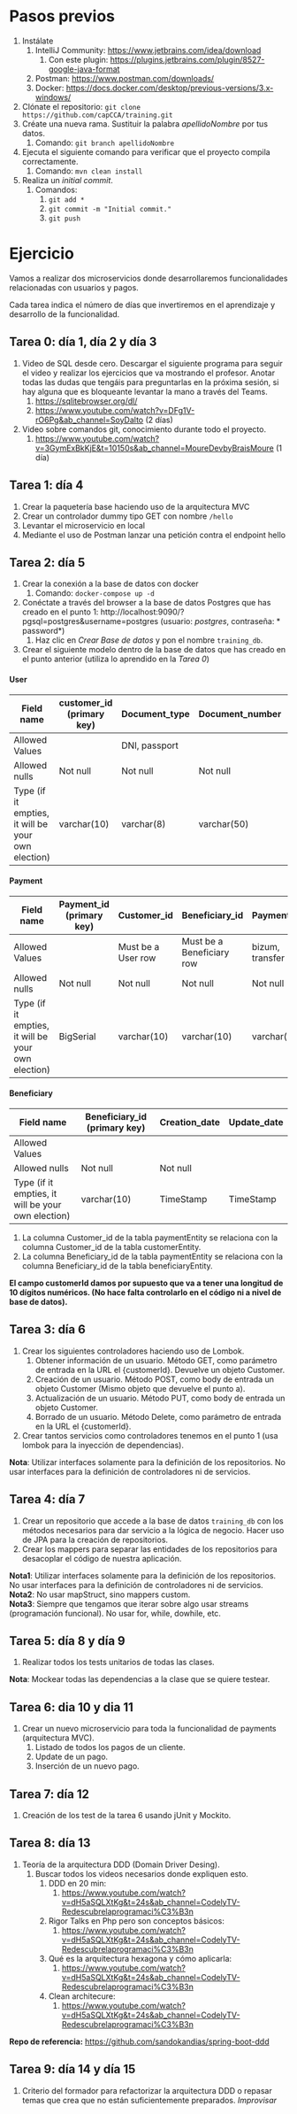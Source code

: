 # Pasos previos

1. Instálate
    1. IntelliJ Community: https://www.jetbrains.com/idea/download
        1. Con este plugin: https://plugins.jetbrains.com/plugin/8527-google-java-format
    2. Postman: https://www.postman.com/downloads/
    3. Docker: https://docs.docker.com/desktop/previous-versions/3.x-windows/
2. Clónate el repositorio: ```git clone https://github.com/capCCA/training.git```
3. Créate una nueva rama. Sustituir la palabra *apellidoNombre* por tus datos.
    1. Comando: ```git branch apellidoNombre```
4. Ejecuta el siguiente comando para verificar que el proyecto compila correctamente.
    1. Comando: ```mvn clean install```
5. Realiza un *initial commit*.
    1. Comandos:
        1. ```git add *```
        2. ```git commit -m "Initial commit."```
        3. ```git push```

# Ejercicio

Vamos a realizar dos microservicios donde desarrollaremos funcionalidades relacionadas con usuarios
y pagos.

Cada tarea indica el número de días que invertiremos en el aprendizaje y desarrollo de la
funcionalidad.

## Tarea 0: día 1, día 2 y día 3

1. Video de SQL desde cero. Descargar el siguiente programa para seguir el video y realizar los
   ejercicios que va mostrando el profesor. Anotar todas las dudas que tengáis para preguntarlas en
   la próxima sesión, si hay alguna que es bloqueante levantar la mano a través del Teams.
    1. https://sqlitebrowser.org/dl/
    2. <https://www.youtube.com/watch?v=DFg1V-rO6Pg&ab_channel=SoyDalto> (2
       días)
2. Video sobre comandos git, conocimiento durante todo el proyecto.
    1. <https://www.youtube.com/watch?v=3GymExBkKjE&t=10150s&ab_channel=MoureDevbyBraisMoure>
       (1 día)

## Tarea 1: día 4

1. Crear la paquetería base haciendo uso de la arquitectura MVC
2. Crear un controlador dummy tipo GET con nombre ```/hello```
3. Levantar el microservicio en local
4. Mediante el uso de Postman lanzar una petición contra el endpoint hello

## Tarea 2: día 5

1. Crear la conexión a la base de datos con docker
    1. Comando: ```docker-compose up -d```
2. Conéctate a través del browser a la base de datos Postgres que has creado en el punto
   1: http://localhost:9090/?pgsql=postgres&username=postgres (usuario: *postgres*, contraseña: *
   password*)
    1. Haz clic en *Crear Base de datos* y pon el nombre `training_db`.
3. Crear el siguiente modelo dentro de la base de datos que has creado en el punto anterior (utiliza
   lo aprendido en la *Tarea 0*)

#### User

| Field name                                         | customer_id (primary key) | Document_type | Document_number | Name         | SurName      | LastName     | Country    | Telephone | Creation_date | Update_date |
|----------------------------------------------------|---------------------------|---------------|-----------------|--------------|--------------|--------------|------------|-----------|---------------|-------------|
| Allowed Values                                     |                           | DNI, passport |                 |              |              |              |            |           |               |             |
| Allowed nulls                                      | Not null                  | Not null      | Not null        | Not null     | Not null     |              | Not null   |           | Not null      |             |
| Type (if it empties, it will be your own election) | varchar(10)               | varchar(8)    | varchar(50)     | varchar(100) | varchar(100) | varchar(100) | varchar(3) | integer   | TimeStamp     | TimeStamp   |

#### Payment

| Field name                                         | Payment_id  (primary key) | Customer_id        | Beneficiary_id            | Payment_type    | Amount   | Creation_date | Update_date |
|----------------------------------------------------|---------------------------|--------------------|---------------------------|-----------------|----------|---------------|-------------|
| Allowed Values                                     |                           | Must be a User row | Must be a Beneficiary row | bizum, transfer |          |               |             |
| Allowed nulls                                      | Not null                  | Not null           | Not null                  | Not null        | Not null | Not null      |             |
| Type (if it empties, it will be your own election) | BigSerial                 | varchar(10)        | varchar(10)               | varchar(10)     | decimal  | TimeStamp     | TimeStamp   |

#### Beneficiary

| Field name                                         | Beneficiary_id  (primary key) | Creation_date | Update_date |
|----------------------------------------------------|-------------------------------|---------------|-------------|
| Allowed Values                                     |                               |               |             |
| Allowed nulls                                      | Not null                      | Not null      |             |
| Type (if it empties, it will be your own election) | varchar(10)                   | TimeStamp     | TimeStamp   |

1. La columna Customer_id de la tabla paymentEntity se relaciona con la columna Customer_id de la
   tabla customerEntity.   <br>
2. La columna Beneficiary_id de la tabla paymentEntity se relaciona con la columna Beneficiary_id de
   la tabla beneficiaryEntity.

**El campo customerId damos por supuesto que va a tener una longitud de 10 dígitos numéricos. (No
hace falta controlarlo en el código ni a nivel de base de datos).**

## Tarea 3: día 6

1. Crear los siguientes controladores haciendo uso de Lombok.
    1. Obtener información de un usuario. Método GET, como parámetro de entrada en la URL el
       {customerId}. Devuelve un objeto Customer.
    2. Creación de un usuario. Método POST, como body de entrada un objeto Customer (Mismo objeto
       que devuelve el punto a).
    3. Actualización de un usuario. Método PUT, como body de entrada un objeto Customer.
    4. Borrado de un usuario. Método Delete, como parámetro de entrada en la URL el {customerId}.
2. Crear tantos servicios como controladores tenemos en el punto 1 (usa lombok para la inyección de
   dependencias).

**Nota**: Utilizar interfaces solamente para la definición de los repositorios. No usar interfaces
para la definición de controladores ni de servicios.

## Tarea 4: día 7

1. Crear un repositorio que accede a la base de datos `training_db` con los métodos necesarios para
   dar servicio a la lógica de negocio. Hacer uso de JPA para la creación de repositorios.
2. Crear los mappers para separar las entidades de los repositorios para desacoplar el código de
   nuestra aplicación.

**Nota1**: Utilizar interfaces solamente para la definición de los repositorios. No usar interfaces
para la definición de
controladores ni de servicios. <br>
**Nota2**: No usar mapStruct, sino mappers custom.<br>
**Nota3**: Siempre que tengamos que iterar sobre algo usar streams (programación funcional). No usar
for, while, dowhile, etc.

## Tarea 5: día 8 y día 9

1. Realizar todos los tests unitarios de todas las clases.

**Nota**: Mockear todas las dependencias a la clase que se quiere testear.

## Tarea 6: dia 10 y dia 11

1. Crear un nuevo microservicio para toda la funcionalidad de payments (arquitectura MVC).
    1. Listado de todos los pagos de un cliente.
    2. Update de un pago.
    3. Inserción de un nuevo pago.

## Tarea 7: día 12

1. Creación de los test de la tarea 6 usando jUnit y Mockito.

## Tarea 8: día 13

1. Teoría de la arquitectura DDD (Domain Driver Desing).
    1. Buscar todos los videos necesarios donde expliquen esto.
        1. DDD en 20 min:
            1. https://www.youtube.com/watch?v=dH5aSQLXtKg&t=24s&ab_channel=CodelyTV-Redescubrelaprogramaci%C3%B3n
        2. Rigor Talks en Php pero son conceptos básicos:
            1. https://www.youtube.com/watch?v=dH5aSQLXtKg&t=24s&ab_channel=CodelyTV-Redescubrelaprogramaci%C3%B3n
        3. Qué es la arquitectura hexagona y cómo aplicarla:
            1. https://www.youtube.com/watch?v=dH5aSQLXtKg&t=24s&ab_channel=CodelyTV-Redescubrelaprogramaci%C3%B3n
        4. Clean architecure:
            1. https://www.youtube.com/watch?v=dH5aSQLXtKg&t=24s&ab_channel=CodelyTV-Redescubrelaprogramaci%C3%B3n

**Repo de referencia:** https://github.com/sandokandias/spring-boot-ddd

## Tarea 9: día 14 y día 15

1. Criterio del formador para refactorizar la arquitectura DDD o repasar temas que crea que no están
   suficientemente preparados. *Improvisar*
